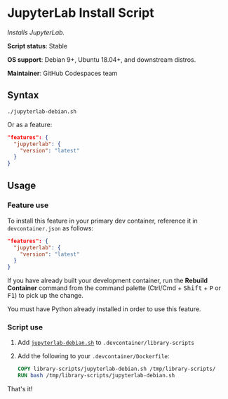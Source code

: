 # JupyterLab Install Script

*Installs JupyterLab.*

**Script status**: Stable

**OS support**: Debian 9+, Ubuntu 18.04+, and downstream distros.

**Maintainer**: GitHub Codespaces team

## Syntax

```text
./jupyterlab-debian.sh
```

Or as a feature:

```json
"features": {
  "jupyterlab": {
    "version": "latest"
  }
}
```

## Usage

### Feature use

To install this feature in your primary dev container, reference it in `devcontainer.json` as follows:

```json
"features": {
  "jupyterlab": {
    "version": "latest"
  }
}
```

If you have already built your development container, run the **Rebuild Container** command from the command
palette (<kdb>Ctrl/Cmd</kbd> + <kbd>Shift</kbd> + <kbd>P</kbd> or <kbd>F1</kbd>) to pick up the change.

You must have Python already installed in order to use this feature.

### Script use

1. Add [`jupyterlab-debian.sh`](../jupyterlab-debian.sh) to `.devcontainer/library-scripts`

2. Add the following to your `.devcontainer/Dockerfile`:

    ```Dockerfile
    COPY library-scripts/jupyterlab-debian.sh /tmp/library-scripts/
    RUN bash /tmp/library-scripts/jupyterlab-debian.sh
    ```

That's it!
